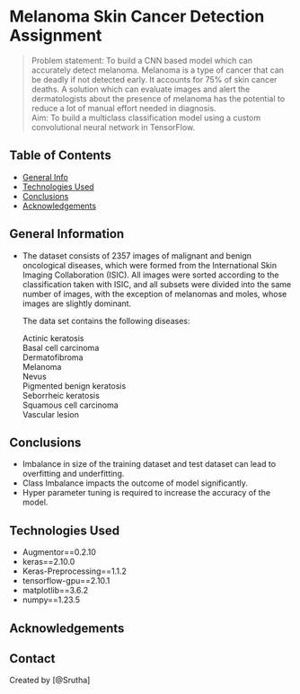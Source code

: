 # Melanoma Skin Cancer Detection Assignment
> Problem statement: To build a CNN based model which can accurately detect melanoma. Melanoma is a type of cancer that can be deadly if not detected early. It accounts for 75% of skin cancer deaths. A solution which can evaluate images and alert the dermatologists about the presence of melanoma has the potential to reduce a lot of manual effort needed in diagnosis. <br>
> Aim: To build a multiclass classification model using a custom convolutional neural network in TensorFlow. 


## Table of Contents
* [General Info](#general-information)
* [Technologies Used](#technologies-used)
* [Conclusions](#conclusions)
* [Acknowledgements](#acknowledgements)



## General Information
- The dataset consists of 2357 images of malignant and benign oncological diseases, which were formed from the International Skin Imaging Collaboration (ISIC). All images were sorted according to the classification taken with ISIC, and all subsets were divided into the same number of images, with the exception of melanomas and moles, whose images are slightly dominant.

    The data set contains the following diseases:

    Actinic keratosis<br>
    Basal cell carcinoma<br>
    Dermatofibroma<br>
    Melanoma<br>
    Nevus<br>
    Pigmented benign keratosis<br>
    Seborrheic keratosis<br>
    Squamous cell carcinoma<br>
    Vascular lesion<br>




## Conclusions
- Imbalance in size of the training dataset and test dataset can lead to overfitting and underfitting.
- Class Imbalance impacts the outcome of model significantly.
- Hyper parameter tuning is required to increase the accuracy of the model.


## Technologies Used
- Augmentor==0.2.10
- keras==2.10.0
- Keras-Preprocessing==1.1.2
- tensorflow-gpu==2.10.1
- matplotlib==3.6.2
- numpy==1.23.5


## Acknowledgements



## Contact
Created by [@Srutha]

 

